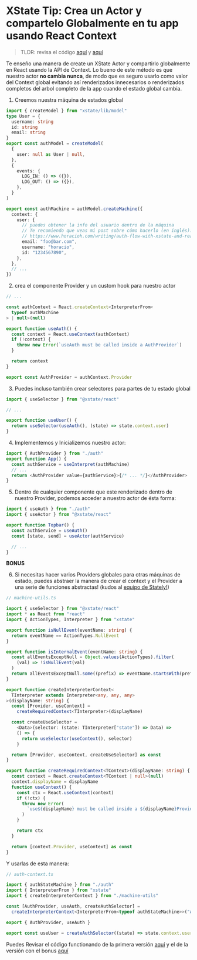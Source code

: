 # XState Tip: Crea un Actor y compartelo Globalmente en tu app usando React Context

> TLDR: revisa el código [aquí](https://codesandbox.io/s/share-a-global-machine-in-react-using-context-v1-30c54) y [aquí](https://codesandbox.io/s/share-a-global-machine-in-react-using-context-v2-6bq0h)

Te enseño una manera de create un XState Actor y compartirlo globalmente en React usando la API de Context. Lo bueno de este método es que nuestro actor **no cambia nunca**, de modo que es seguro usarlo como valor del Context global evitando así renderizados innecesarios o renderizados completos del arbol completo de la app cuando el estado global cambia.

1. Creemos nuestra máquina de estados global

```typescript
import { createModel } from "xstate/lib/model"
type User = {
  username: string
  id: string
  email: string
}
export const authModel = createModel(
  {
    user: null as User | null,
  },
  {
    events: {
      LOG_IN: () => ({}),
      LOG_OUT: () => ({}),
    },
  }
)

export const authMachine = authModel.createMachine({
  context: {
    user: {
      // puedes obtener la info del usuario dentro de la máquina
      // Te recomiendo que veas mi post sobre cómo hacerlo (en inglés):
      // https://www.horacioh.com/writing/auth-flow-with-xstate-and-react
      email: "foo@bar.com",
      username: "horacio",
      id: "1234567890",
    },
  },
  // ...
})
```

2. crea el componente Provider y un custom hook para nuestro actor

```typescript
// ...

const authContext = React.createContext<InterpreterFrom<
  typeof authMachine
> | null>(null)

export function useAuth() {
  const context = React.useContext(authContext)
  if (!context) {
    throw new Error(`useAuth must be called inside a AuthProvider`)
  }

  return context
}

export const AuthProvider = authContext.Provider
```

3. Puedes incluso también crear selectores para partes de tu estado global

```typescript
import { useSelector } from "@xstate/react"

// ...

export function useUser() {
  return useSelector(useAuth(), (state) => state.context.user)
}
```

4. Implementemos y Inicializemos nuestro actor:

```typescript
import { AuthProvider } from "./auth"
export function App() {
  const authService = useInterpret(authMachine)
  // ...
  return <AuthProvider value={authService}>{/* ... */}</AuthProvider>
}
```

5. Dentro de cualquier componente que este renderizado dentro de nuestro Provider, podemos acceder a nuestro actor de ésta forma:

```typescript
import { useAuth } from "./auth"
import { useActor } from "@xstate/react"

export function Topbar() {
  const authService = useAuth()
  const [state, send] = useActor(authService)

  // ...
}
```

**BONUS**

6. Si necesitas hacer varios Providers globales para otras máquinas de estado, puedes abstraer la manera de crear el context y el Provider a una serie de funciones abstractas! (kudos al [equipo de Stately!](https://github.com/statelyai/xstate-viz/blob/dev/src/utils.ts))

```typescript
// machine-utils.ts

import { useSelector } from "@xstate/react"
import * as React from "react"
import { ActionTypes, Interpreter } from "xstate"

export function isNullEvent(eventName: string) {
  return eventName == ActionTypes.NullEvent
}

export function isInternalEvent(eventName: string) {
  const allEventsExceptNull = Object.values(ActionTypes).filter(
    (val) => !isNullEvent(val)
  )
  return allEventsExceptNull.some((prefix) => eventName.startsWith(prefix))
}

export function createInterpreterContext<
  TInterpreter extends Interpreter<any, any, any>
>(displayName: string) {
  const [Provider, useContext] =
    createRequiredContext<TInterpreter>(displayName)

  const createUseSelector =
    <Data>(selector: (state: TInterpreter["state"]) => Data) =>
    () => {
      return useSelector(useContext(), selector)
    }

  return [Provider, useContext, createUseSelector] as const
}

export function createRequiredContext<TContext>(displayName: string) {
  const context = React.createContext<TContext | null>(null)
  context.displayName = displayName
  function useContext() {
    const ctx = React.useContext(context)
    if (!ctx) {
      throw new Error(
        `use${displayName} must be called inside a ${displayName}Provider`
      )
    }

    return ctx
  }

  return [context.Provider, useContext] as const
}
```

Y usarlas de esta manera:

```typescript
// auth-context.ts

import { authStateMachine } from "./auth"
import { InterpreterFrom } from "xstate"
import { createInterpreterContext } from "./machine-utils"

const [AuthProvider, useAuth, createAuthSelector] =
  createInterpreterContext<InterpreterFrom<typeof authStateMachine>>("Auth")

export { AuthProvider, useAuth }

export const useUser = createAuthSelector((state) => state.context.user)
```

Puedes Revisar el código functionando de la primera versión [aquí](https://codesandbox.io/s/share-a-global-machine-in-react-using-context-v1-30c54) y el de la versión con el bonus [aquí](https://codesandbox.io/s/share-a-global-machine-in-react-using-context-v2-6bq0h?file=/src/App.tsx)
